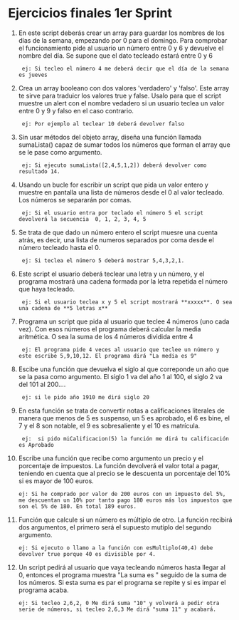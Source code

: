 # Ejercicios finales 1er Sprint

1. En este script deberás crear un array para guardar los nombres de los días de la semana, empezando por 0 para el domingo. Para comprobar el funcionamiento pide al usuario un número entre 0 y 6 y devuelve el nombre del día. Se supone que el dato tecleado estará entre 0 y 6
		
		ej: Si tecleo el número 4 me deberá decir que el día de la semana es jueves

2. Crea un array booleano con dos valores 'verdadero' y 'falso'. Este array te sirve para traduicr los valores true y false. Usalo para que el script muestre un alert con el nombre vedadero si un usuario teclea un valor entre 0 y 9 y falso en el caso contrario.

		ej: Por ejemplo al teclear 10 deberá devolver falso

3. Sin usar métodos del objeto array, diseña una función llamada sumaLista() capaz de sumar todos los números que forman el array que se le pase como argumento.

		ej: Si ejecuto sumaLista([2,4,5,1,2]) deberá devolver como resultado 14.

4. Usando un bucle for escribir un script que pida un valor entero y muestre en pantalla una lista de números desde el 0 al valor tecleado. Los números se separarán por comas.

		ej: Si el usuario entra por teclado el número 5 el script devolverá la secuencia  0, 1, 2, 3, 4, 5

5. Se trata de que dado un número entero el script muesre una cuenta atrás, es decir, una lista de numeros separados por coma desde el número tecleado hasta el 0.

		ej: Si teclea el número 5 deberá mostrar 5,4,3,2,1.

6. Este script el usuario deberá teclear una letra y un número, y el programa mostrará una cadena formada por la letra repetida el número que haya tecleado.

		ej: Si el usuario teclea x y 5 el script mostrará **xxxxx**. O sea una cadena de **5 letras x**

7. Programa un script que pida al usuario que teclee 4 números (uno cada vez). Con esos números el programa deberá calcular la media aritmética. O sea la suma de los 4 números dividida entre 4
		
		ej: El programa pide 4 veces al usuario que teclee un número y este escribe 5,9,10,12. El programa dirá "La media es 9"

8. Escibe una función que devuelva el siglo al que correponde un año que se la pasa como argumento. El siglo 1 va del año 1 al 100, el siglo 2 va del 101 al 200....
		
		ej: si le pido año 1910 me dirá siglo 20

9. En esta función se trata de convertir notas a calificaciones literales de manera que menos de 5 es suspenso, un 5 es aprobado, el 6 es bine, el 7 y el 8 son notable, el 9 es sobresaliente y el 10 es matrícula.
		
		ej:  si pido miCalificacion(5) la función me dirá tu calificación es Aprobado
10. Escribe una función que recibe como argumento un precio y el porcentaje de impuestos. La función devolverá el valor total a pagar, teniendo en cuenta que al precio se le descuenta un porcentaje del 10% si es mayor de 100 euros. 

		ej: Si he comprado por valor de 200 euros con un impuesto del 5%, me descuentan un 10% por tanto pago 180 euros más los impuestos que son el 5% de 180. En total 189 euros.

11. Función que calcule si un número es múltiplo de otro. La función recibirá dos argumentos, el primero será el supuesto mutiplo del segundo argumento.
		
		ej: Si ejecuto o llamo a la función con esMultiplo(40,4) debe devolver true porque 40 es divisible por 4.

12. Un script pedirá al usuario que vaya tecleando números hasta llegar al 0, entonces el programa muestra "La suma es " seguido de la suma de los números. Si esta suma es par el programa se repite y si es impar el programa acaba.
		
		ej: Si tecleo 2,6,2, 0 Me dirá suma "10" y volverá a pedir otra serie de números, si tecleo 2,6,3 Me dirá "suma 11" y acabará.